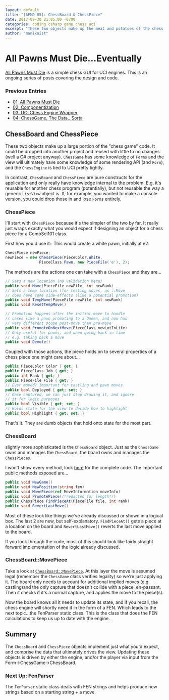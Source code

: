 ```yaml
---
layout: default
title: "[APMD 05]: ChessBoard & ChessPiece"
date: 2017-09-30 21:05:00 -0700
categories: coding csharp game chess uci
excerpt: "These two objects make up the meat and potatoes of the chess game code."
author: "manixaist"
---
```


# All Pawns Must Die...Eventually
[All Pawns Must Die](https://github.com/manixaist/AllPawnsMustDie) is a simple chess GUI for UCI engines.  This is an ongoing series of posts covering the design and code.

### Previous Entries
* [01: All Pawns Must Die](http://manixaist.com/coding/csharp/game/chess/uci/2017/09/29/APMD-01.html)
* [02: Componentization](http://manixaist.com/coding/csharp/game/chess/uci/2017/09/29/APMD-02.html)
* [03: UCI Chess Engine Wrapper](http://manixaist.com/coding/csharp/game/chess/uci/2017/09/29/APMD-03.html)
* [04: ChessGame, The Data...Sorta](http://manixaist.com/coding/csharp/game/chess/uci/2017/09/30/APMD-04.html)

## ChessBoard and ChessPiece
These two objects make up a large portion of the "chess game" code.  It could be dropped into another project and reused with little to no changes (well a C# project anyway).  ```ChessGame``` has some knowledge of ```Forms``` and the view will ultimately have some knowledge of some rendering API (and ```Form```), and the ```ChessEngine``` is tied to UCI pretty tightly.

In contrast, ```ChessBoard``` and ```ChessPiece``` are pure constructs for the application and only really have knowledge internal to the problem.  E.g. it's reusable for another chess program (potentially), but not reusable the way a generic ```ListView``` object is.  If, for example, you wanted to make a console version, you could drop those in and lose ```Forms``` entirely.

### ChessPiece
I'll start with ```ChessPiece``` because it's the simpler of the two by far.  It really just wraps exactly what you would expect if designing an object for a chess piece for a CompSci101 class.

First how you'd use it:: This would create a white pawn, initially at e2.
```cs
ChessPiece newPiece;
newPiece = new ChessPiece(PieceColor.White, 
               PieceClass.Pawn, new PieceFile('e'), 2);
```

The methods are the actions one can take with a ```ChessPiece``` and they are...
```cs
// Sets a new location (no validation here)
public void Move(PieceFile newFile, int newRank)
// Sets a temp location (for testing moves, as ::Move
// does have some side-effects (like a potential promotion)
public void TempMove(PieceFile newFile, int newRank)
public void ResetTempMove()

// Promotion happens after the initial move to handle
// cases like a pawn promoting to a Queen, and now has
// very different scope post-move than pre-move
public void PromoteOnNextMove(PieceClass newLotInLife)
// Only useful for pawns, and when going back in time
// e.g. taking back a move
public void Demote()
```

Coupled with those actions, the piece holds on to several properties of a chess piece one might care about...

```cs
public PieceColor Color { get; }
public PieceClass Job { get; }
public int Rank { get; }
public PieceFile File { get; }
// Ever moved? Important for castling and pawn moves
public bool Deployed { get; set; }
// Once captured, we can just stop drawing it, and ignore
// it for logic purposes
public bool Visible { get; set; }
// Holds state for the view to decide how to highlight
public bool Highlight { get; set; }
```

That's it.  They are dumb objects that hold onto state for the most part.

### ChessBoard
slightly more sophisticated is the ```ChessBoard``` object.  Just as the ```ChessGame``` owns and manages the ```ChessBoard```, the board owns and manages the ```ChessPieces```.

I won't show every method, look [here](https://github.com/manixaist/AllPawnsMustDie/blob/v1.0/AllPawnsMustDie/core/ChessBoard.cs) for the complete code.  The important public methods exposed are...
```cs
public void NewGame()
public void NewPosition(string fen)
public void MovePiece(ref MoveInformation moveInfo)
public void PromotePiece(/*redacted for length*/)
public ChessPiece FindPieceAt(PieceFile file, int rank)
public void RevertLastMove()
```
Most of these look like things we've already discussed or shown in a logical box.  The last 2 are new, but self-explanatory.  ```FindPieceAt()``` gets a piece at a location on the board and ```RevertLastMove()``` reverts the last move applied to the board.

If you look through the code, most of this should look like fairly straight forward implementation of the logic already discussed.

### ChessBoard::MovePiece
Take a look at [```ChessBoard::MovePiece```](https://github.com/manixaist/AllPawnsMustDie/blob/v1.0/AllPawnsMustDie/core/ChessBoard.cs#L386).  At this layer the move is assumed legal (remember the ```ChessGame``` class verifies legality) so we're just applying it.  The board only needs to account for additional implied moves (e.g. castling)and the only capture that doesn't collide with a piece, en-passant.  Then it checks if it's a normal capture, and applies the move to the piece(s).

Now the board knows all it needs to update its state, and if you recall, the chess engine will shortly need it in the form of a FEN.  Which leads to the next topic...the FenParser static class.  This is the class that does the FEN calculations to keep us up to date with the engine.

## Summary
The ```ChessBoard``` and ```ChessPiece``` objects implement just what you'd expect, and comprise the data that ultimately drives the view.  Updating these objects is driven by either the engine, and/or the player via input from the Form->ChessGame->ChessBoard.

### Next Up: FenParser
The ```FenParser``` static class deals with FEN strings and helps produce new strings based on a starting string + a move.
